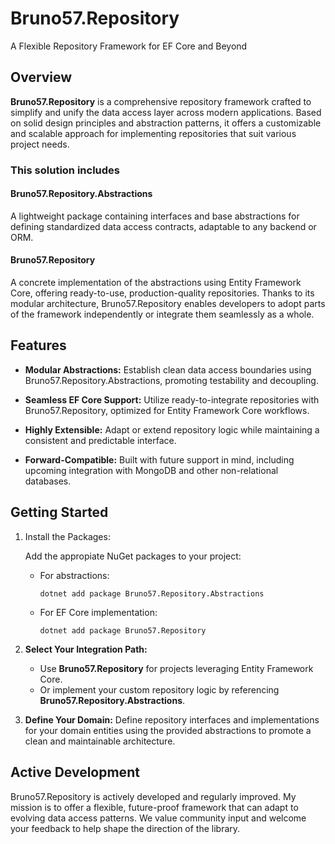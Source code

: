 # Bruno57.Repository
A Flexible Repository Framework for EF Core and Beyond

## Overview
**Bruno57.Repository** is a comprehensive repository framework crafted to simplify and unify the data access layer across modern applications. Based on solid design principles and abstraction patterns, it offers a customizable and scalable approach for implementing repositories that suit various project needs.

### This solution includes

#### Bruno57.Repository.Abstractions
A lightweight package containing interfaces and base abstractions for defining standardized data access contracts, adaptable to any backend or ORM.

#### Bruno57.Repository
A concrete implementation of the abstractions using Entity Framework Core, offering ready-to-use, production-quality repositories.
Thanks to its modular architecture, Bruno57.Repository enables developers to adopt parts of the framework independently or integrate them seamlessly as a whole.

## Features
* **Modular Abstractions:** Establish clean data access boundaries using Bruno57.Repository.Abstractions, promoting testability and decoupling.

* **Seamless EF Core Support:** Utilize ready-to-integrate repositories with Bruno57.Repository, optimized for Entity Framework Core workflows.

* **Highly Extensible:** Adapt or extend repository logic while maintaining a consistent and predictable interface.

* **Forward-Compatible:** Built with future support in mind, including upcoming integration with MongoDB and other non-relational databases.

## Getting Started

1. Install the Packages:

   Add the appropiate NuGet packages to your project:
    * For abstractions:
      ```
      dotnet add package Bruno57.Repository.Abstractions
      ```
    * For EF Core implementation:
      ```
      dotnet add package Bruno57.Repository
      ```

2. **Select Your Integration Path:**
    * Use **Bruno57.Repository** for projects leveraging Entity Framework Core.
    * Or implement your custom repository logic by referencing **Bruno57.Repository.Abstractions**.


3. **Define Your Domain:**
   Define repository interfaces and implementations for your domain entities using the provided abstractions to promote a clean and maintainable architecture.

## Active Development

Bruno57.Repository is actively developed and regularly improved.
My mission is to offer a flexible, future-proof framework that can adapt to evolving data access patterns.
We value community input and welcome your feedback to help shape the direction of the library.


